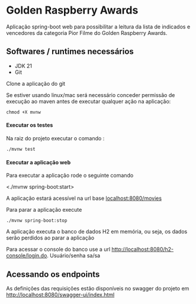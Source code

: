# Golden Raspberry Awards

Aplicação spring-boot web para possibilitar a leitura da lista de indicados e vencedores da
categoria Pior Filme do Golden Raspberry Awards.

## Softwares / runtimes necessários
* JDK 21
* Git

Clone a aplicação do git

Se estiver usando linux/mac será necessário conceder permissão de execução ao maven antes de executar qualquer ação 
na aplicação:

`chmod +X mvnw`

#### Executar os testes

Na raiz do projeto executar o comando :

`./mvnw test`

#### Executar a aplicação web
Para executar a aplicação rode o seguinte comando

<./mvnw spring-boot:start>

A aplicação estará acessível na url base
<localhost:8080/movies>

Para parar a aplicação execute

`./mvnw spring-boot:stop`

A aplicação executa o banco de dados H2 em memória, ou seja, os dados serão perdidos ao parar a aplicação

Para acessar o console do banco use a url <http://localhost:8080/h2-console/login.do>. Usuário/senha sa/sa

## Acessando os endpoints

As definições das requisições estão disponíveis no swagger do projeto em 
<http://localhost:8080/swagger-ui/index.html>
